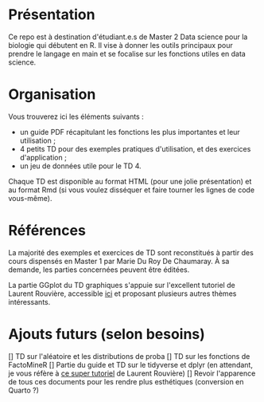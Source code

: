 # Présentation

Ce repo est à destination d'étudiant.e.s de Master 2 Data science pour la biologie qui débutent en R. Il vise à donner les outils principaux pour prendre le langage en main et se focalise sur les fonctions utiles en data science. 

# Organisation

Vous trouverez ici les éléments suivants :
* un guide PDF récapitulant les fonctions les plus importantes et leur utilisation ;
* 4 petits TD pour des exemples pratiques d'utilisation, et des exercices d'application ;
* un jeu de données utile pour le TD 4.

Chaque TD est disponible au format HTML (pour une jolie présentation) et au format Rmd (si vous voulez disséquer et faire tourner les lignes de code vous-même).

# Références

La majorité des exemples et exercices de TD sont reconstitués à partir des cours dispensés en Master 1 par Marie Du Roy De Chaumaray. À sa demande, les parties concernées peuvent être éditées.

La partie GGplot du TD graphiques s'appuie sur l'excellent tutoriel de Laurent Rouvière, accessible [ici](https://rouviere.pages.math.cnrs.fr/TUTO_R/) et proposant plusieurs autres thèmes intéressants.

# Ajouts futurs (selon besoins)
[] TD sur l'aléatoire et les distributions de proba
[] TD sur les fonctions de FactoMineR
[] Partie du guide et TD sur le tidyverse et dplyr (en attendant, je vous réfère à [ce super tutoriel](https://rouviere.pages.math.cnrs.fr/TUTO_R/03-dplyr.html) de Laurent Rouvière)
[] Revoir l'apparence de tous ces documents pour les rendre plus esthétiques (conversion en Quarto ?)
